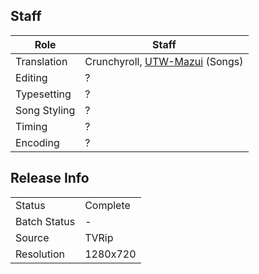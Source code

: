 ## Staff

| Role            | Staff                                                                    |
|-----------------|-------------|
| Translation     | Crunchyroll, [UTW-Mazui](../UTW-Mazui) (Songs) |
| Editing         | ? |
| Typesetting     | ? |
| Song Styling    | ? |
| Timing          | ? |
| Encoding        | ? |

## Release Info

|              |          |
|--------------|----------|
| Status       | Complete |
| Batch Status | -        |
| Source       | TVRip    |
| Resolution   | 1280x720 |
